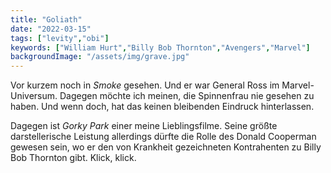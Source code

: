 ```yaml
---
title: "Goliath"
date: "2022-03-15"
tags: ["levity","obi"]
keywords: ["William Hurt","Billy Bob Thornton","Avengers","Marvel"]
backgroundImage: "/assets/img/grave.jpg"
---
```

Vor kurzem noch in *Smoke* gesehen. Und er war General Ross im Marvel-Universum. Dagegen möchte ich meinen, die Spinnenfrau nie gesehen zu haben. Und wenn doch, hat das keinen bleibenden Eindruck hinterlassen.

Dagegen ist *Gorky Park* einer meine Lieblingsfilme. Seine größte darstellerische Leistung allerdings dürfte die Rolle des Donald Cooperman gewesen sein, wo er den von Krankheit gezeichneten Kontrahenten zu Billy Bob Thornton gibt. Klick, klick.
